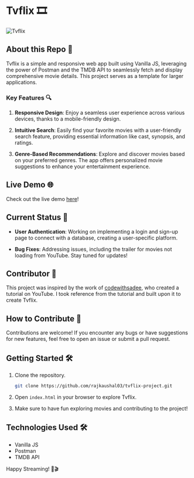# Tvflix 🎞

![Tvflix]()

## About this Repo 🚀

Tvflix is a simple and responsive web app built using Vanilla JS, leveraging the power of Postman and the TMDB API to seamlessly fetch and display comprehensive movie details. This project serves as a template for larger applications.

### Key Features 🔍

1. **Responsive Design**: Enjoy a seamless user experience across various devices, thanks to a mobile-friendly design.

2. **Intuitive Search**: Easily find your favorite movies with a user-friendly search feature, providing essential information like cast, synopsis, and ratings.

3. **Genre-Based Recommendations**: Explore and discover movies based on your preferred genres. The app offers personalized movie suggestions to enhance your entertainment experience.

## Live Demo 🌐

Check out the live demo [here](https://rajkaushal03.github.io/tvflix-project/)!

## Current Status 🚧

- **User Authentication**: Working on implementing a login and sign-up page to connect with a database, creating a user-specific platform.

- **Bug Fixes**: Addressing issues, including the trailer for movies not loading from YouTube. Stay tuned for updates!

## Contributor 🙌

This project was inspired by the work of [codewithsadee](https://www.youtube.com/codewithsadee), who created a tutorial on YouTube. I took reference from the tutorial and built upon it to create Tvflix.

## How to Contribute 🤝

Contributions are welcome! If you encounter any bugs or have suggestions for new features, feel free to open an issue or submit a pull request.

## Getting Started 🛠️

1. Clone the repository.
   ```bash
   git clone https://github.com/rajkaushal03/tvflix-project.git
   ```

2. Open `index.html` in your browser to explore Tvflix.

3. Make sure to have fun exploring movies and contributing to the project!

## Technologies Used 🛠️

- Vanilla JS
- Postman
- TMDB API

Happy Streaming! 🍿🎬
